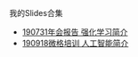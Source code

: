 我的Slides合集

- [190731年会报告 强化学习简介](190731-rl-intro/190731-rl-intro.html)
- [190918微格培训 人工智能简介](190918-ai-intro/190918-ai-intro.html)